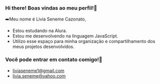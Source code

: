 ### Hi there! Boas vindas ao meu perfil!💙
➡️Meu nome é Livia Seneme Cazonato,
- Estou estudando na Alura.
- Estou me desenvolvendo na linguagem JavaScript.
- Utilizo esse espaço para minha organização e compartilhamento dos meus projetos desenvolvidos.
### Você pode entrar em contato comigo!💌
- liviaseneme1@gmail.com
- livia.seneme@yahoo.com

